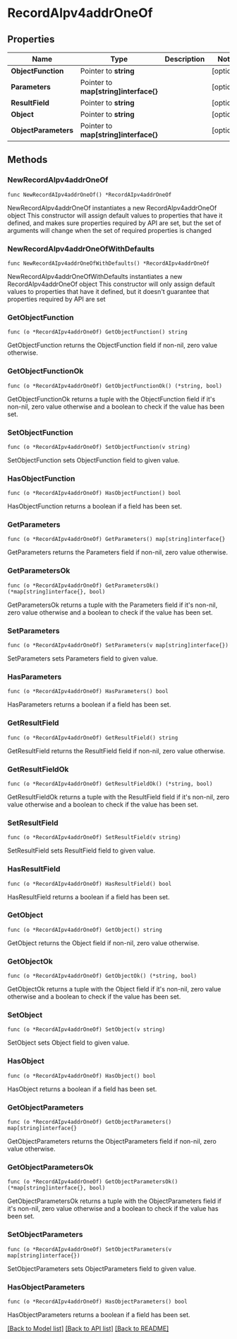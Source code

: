 # RecordAIpv4addrOneOf

## Properties

Name | Type | Description | Notes
------------ | ------------- | ------------- | -------------
**ObjectFunction** | Pointer to **string** |  | [optional] 
**Parameters** | Pointer to **map[string]interface{}** |  | [optional] 
**ResultField** | Pointer to **string** |  | [optional] 
**Object** | Pointer to **string** |  | [optional] 
**ObjectParameters** | Pointer to **map[string]interface{}** |  | [optional] 

## Methods

### NewRecordAIpv4addrOneOf

`func NewRecordAIpv4addrOneOf() *RecordAIpv4addrOneOf`

NewRecordAIpv4addrOneOf instantiates a new RecordAIpv4addrOneOf object
This constructor will assign default values to properties that have it defined,
and makes sure properties required by API are set, but the set of arguments
will change when the set of required properties is changed

### NewRecordAIpv4addrOneOfWithDefaults

`func NewRecordAIpv4addrOneOfWithDefaults() *RecordAIpv4addrOneOf`

NewRecordAIpv4addrOneOfWithDefaults instantiates a new RecordAIpv4addrOneOf object
This constructor will only assign default values to properties that have it defined,
but it doesn't guarantee that properties required by API are set

### GetObjectFunction

`func (o *RecordAIpv4addrOneOf) GetObjectFunction() string`

GetObjectFunction returns the ObjectFunction field if non-nil, zero value otherwise.

### GetObjectFunctionOk

`func (o *RecordAIpv4addrOneOf) GetObjectFunctionOk() (*string, bool)`

GetObjectFunctionOk returns a tuple with the ObjectFunction field if it's non-nil, zero value otherwise
and a boolean to check if the value has been set.

### SetObjectFunction

`func (o *RecordAIpv4addrOneOf) SetObjectFunction(v string)`

SetObjectFunction sets ObjectFunction field to given value.

### HasObjectFunction

`func (o *RecordAIpv4addrOneOf) HasObjectFunction() bool`

HasObjectFunction returns a boolean if a field has been set.

### GetParameters

`func (o *RecordAIpv4addrOneOf) GetParameters() map[string]interface{}`

GetParameters returns the Parameters field if non-nil, zero value otherwise.

### GetParametersOk

`func (o *RecordAIpv4addrOneOf) GetParametersOk() (*map[string]interface{}, bool)`

GetParametersOk returns a tuple with the Parameters field if it's non-nil, zero value otherwise
and a boolean to check if the value has been set.

### SetParameters

`func (o *RecordAIpv4addrOneOf) SetParameters(v map[string]interface{})`

SetParameters sets Parameters field to given value.

### HasParameters

`func (o *RecordAIpv4addrOneOf) HasParameters() bool`

HasParameters returns a boolean if a field has been set.

### GetResultField

`func (o *RecordAIpv4addrOneOf) GetResultField() string`

GetResultField returns the ResultField field if non-nil, zero value otherwise.

### GetResultFieldOk

`func (o *RecordAIpv4addrOneOf) GetResultFieldOk() (*string, bool)`

GetResultFieldOk returns a tuple with the ResultField field if it's non-nil, zero value otherwise
and a boolean to check if the value has been set.

### SetResultField

`func (o *RecordAIpv4addrOneOf) SetResultField(v string)`

SetResultField sets ResultField field to given value.

### HasResultField

`func (o *RecordAIpv4addrOneOf) HasResultField() bool`

HasResultField returns a boolean if a field has been set.

### GetObject

`func (o *RecordAIpv4addrOneOf) GetObject() string`

GetObject returns the Object field if non-nil, zero value otherwise.

### GetObjectOk

`func (o *RecordAIpv4addrOneOf) GetObjectOk() (*string, bool)`

GetObjectOk returns a tuple with the Object field if it's non-nil, zero value otherwise
and a boolean to check if the value has been set.

### SetObject

`func (o *RecordAIpv4addrOneOf) SetObject(v string)`

SetObject sets Object field to given value.

### HasObject

`func (o *RecordAIpv4addrOneOf) HasObject() bool`

HasObject returns a boolean if a field has been set.

### GetObjectParameters

`func (o *RecordAIpv4addrOneOf) GetObjectParameters() map[string]interface{}`

GetObjectParameters returns the ObjectParameters field if non-nil, zero value otherwise.

### GetObjectParametersOk

`func (o *RecordAIpv4addrOneOf) GetObjectParametersOk() (*map[string]interface{}, bool)`

GetObjectParametersOk returns a tuple with the ObjectParameters field if it's non-nil, zero value otherwise
and a boolean to check if the value has been set.

### SetObjectParameters

`func (o *RecordAIpv4addrOneOf) SetObjectParameters(v map[string]interface{})`

SetObjectParameters sets ObjectParameters field to given value.

### HasObjectParameters

`func (o *RecordAIpv4addrOneOf) HasObjectParameters() bool`

HasObjectParameters returns a boolean if a field has been set.


[[Back to Model list]](../README.md#documentation-for-models) [[Back to API list]](../README.md#documentation-for-api-endpoints) [[Back to README]](../README.md)


